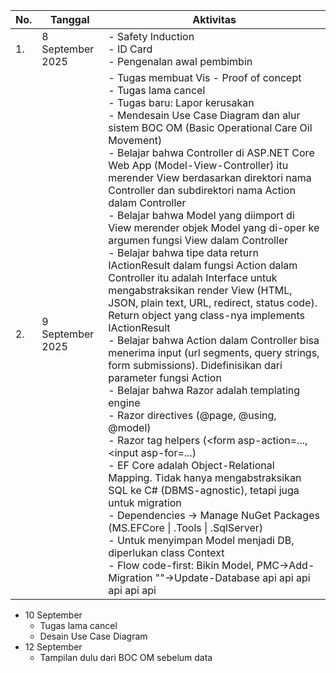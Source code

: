
| No. | Tanggal          | Aktivitas                                                                                                                                                                                                                                                                                                                                                                                                                                                                                                                                                                                                                                                                                                                                                                                                                                                                                                                                                                                                                                                                                                                                                                                                                                                                                                                                                                                                                                                                                                                                                                                                                                                                                                                                                                                                                                                                                                                                                                                                                                                                                                                                                                                                                                                                                                                                                                                                                                                                                                                                                                                                                                                                                                                                                                                                                                                                         |
| --- | ---------------- | --------------------------------------------------------------------------------------------------------------------------------------------------------------------------------------------------------------------------------------------------------------------------------------------------------------------------------------------------------------------------------------------------------------------------------------------------------------------------------------------------------------------------------------------------------------------------------------------------------------------------------------------------------------------------------------------------------------------------------------------------------------------------------------------------------------------------------------------------------------------------------------------------------------------------------------------------------------------------------------------------------------------------------------------------------------------------------------------------------------------------------------------------------------------------------------------------------------------------------------------------------------------------------------------------------------------------------------------------------------------------------------------------------------------------------------------------------------------------------------------------------------------------------------------------------------------------------------------------------------------------------------------------------------------------------------------------------------------------------------------------------------------------------------------------------------------------------------------------------------------------------------------------------------------------------------------------------------------------------------------------------------------------------------------------------------------------------------------------------------------------------------------------------------------------------------------------------------------------------------------------------------------------------------------------------------------------------------------------------------------------------------------------------------------------------------------------------------------------------------------------------------------------------------------------------------------------------------------------------------------------------------------------------------------------------------------------------------------------------------------------------------------------------------------------------------------------------------------------------------------------------- |
| 1.  | 8 September 2025 | - Safety Induction<br>- ID Card<br>- Pengenalan awal pembimbin                                                                                                                                                                                                                                                                                                                                                                                                                                                                                                                                                                                                                                                                                                                                                                                                                                                                                                                                                                                                                                                                                                                                                                                                                                                                                                                                                                                                                                                                                                                                                                                                                                                                                                                                                                                                                                                                                                                                                                                                                                                                                                                                                                                                                                                                                                                                                                                                                                                                                                                                                                                                                                                                                                                                                                                                                    |
| 2.  | 9 September 2025 | - Tugas membuat Vis                                                                                                                                                                                                                                                                                                                                                                                                                                                                                                                                                                                                                                                                                                                                                                                                                                                                                                                                                                                                                                                                                                                                                                                                                                                                                                                                                                                        - Proof of concept<br>- Tugas lama cancel<br>- Tugas baru: Lapor kerusakan<br>- Mendesain Use Case Diagram dan alur sistem BOC OM (Basic Operational Care Oil Movement)<br>- Belajar bahwa Controller di ASP.NET Core Web App (Model-View-Controller) itu merender View berdasarkan direktori nama Controller dan subdirektori nama Action dalam Controller<br>- Belajar bahwa Model yang diimport di View merender objek Model yang di-oper ke argumen fungsi View dalam Controller<br>- Belajar bahwa tipe data return IActionResult dalam fungsi Action dalam Controller itu adalah Interface untuk mengabstraksikan render View (HTML, JSON, plain text, URL, redirect, status code). Return object yang class-nya implements IActionResult <br>- Belajar bahwa Action dalam Controller bisa menerima input (url segments, query strings, form submissions). Didefinisikan dari parameter fungsi Action<br>- Belajar bahwa Razor adalah templating engine<br>- Razor directives (@page, @using, @model)<br>- Razor tag helpers (<form asp-action=..., <input asp-for=...)<br>- EF Core adalah Object-Relational Mapping. Tidak hanya mengabstraksikan SQL ke C# (DBMS-agnostic), tetapi juga untuk migration<br>- Dependencies -> Manage NuGet Packages (MS.EFCore \| .Tools \| .SqlServer)<br>- Untuk menyimpan Model menjadi DB, diperlukan class Context<br>- Flow code-first: Bikin Model, PMC->Add-Migration ""->Update-Database api  api  api  api  api  api |
- 10 September
	- Tugas lama cancel
	- Desain Use Case Diagram
- 12 September
	- Tampilan dulu dari BOC OM sebelum data